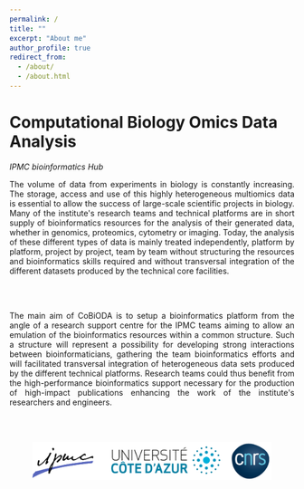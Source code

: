 ```yaml
---
permalink: /
title: ""
excerpt: "About me"
author_profile: true
redirect_from:
  - /about/
  - /about.html
---
```


Computational Biology Omics Data Analysis
======

<i>IPMC bioinformatics Hub</i>

<div style="text-align: justify">
The volume of data from experiments in biology is constantly increasing. The storage, access and use of this highly heterogeneous multiomics data is essential to allow the success of large-scale scientific projects in biology. Many of the institute's research teams and technical platforms are in short supply of bioinformatics resources for the analysis of their generated data, whether in genomics, proteomics, cytometry or imaging. Today, the analysis of these different types of data is mainly treated independently, platform by platform, project by project, team by team without structuring the resources and bioinformatics skills required and without transversal integration of the different datasets produced by the technical core facilities.

<br><br>

The main aim of CoBiODA is to setup a bioinformatics platform from the angle of a research support centre for the IPMC teams aiming to allow an emulation of the bioinformatics resources within a common structure. Such a structure will represent a possibility for developing strong interactions between bioinformaticians, gathering the team bioinformatics efforts and will facilitated transversal integration of heterogeneous data sets produced by the different technical platforms. Research teams could thus benefit from the high-performance bioinformatics support necessary for the production of high-impact publications enhancing the work of the institute's researchers and engineers.
</div>

<br><br>

<figure>
  <img src="/images/logos_ban.png" alt=""/>
  <figcaption></figcaption>
</figure>
